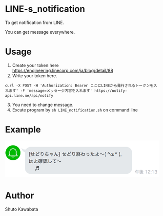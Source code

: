 # LINE-s_notification
To get notification from LINE.

You can get message everywhere.

# Usage
1. Create your token here https://engineering.linecorp.com/ja/blog/detail/88
2. Write your token here.
```shell
curl -X POST -H 'Authorization: Bearer ここにLINEから発行されるトークンを入れます' -F 'message=メッセージ内容を入れます' https://notify-api.line.me/api/notify
```

3. You need to change message.
4. Excute program by `sh LINE_notification.sh` on command line



# Example
<img src="https://github.com/shutokawabata0723/LINE-s_notification/blob/master/example.png">

# Author 
Shuto Kawabata
